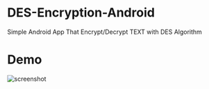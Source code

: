 # DES-Encryption-Android

Simple Android App That Encrypt/Decrypt TEXT with DES Algorithm


# Demo
![screenshot](https://user-images.githubusercontent.com/55982701/103480244-d617e980-4ddb-11eb-8ea7-8a017661acc5.png)
